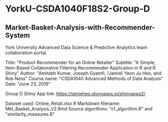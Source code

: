 # YorkU-CSDA1040F18S2-Group-D
## Market-Basket-Analysis-with-Recommender-System

York University Advanced Data Science & Predictive Analytics team collaboration portal.

Title: "Product Recommender for an Online Retailer" 
Subtitle: "A Simple, Item-Based Collaborative Filtering Recommender Applicaiton in R and R Shiny" 
Author: "Amitabh Kumar, Joseph Gyamfi, (Jamie) Yeon Ju Heo, and Rob Ness" 
Course name: "CSDA1040 Advanced Methods of Data Analysis" 
Date: "June 23, 2019"

Group D Shiny App link: https://jamieheo.shinyapps.io/shinyapps2/

Dataset used: Online_Retail.xlsx
R Markdown filename: Mkt_Basket_Analysis_V2.Rmd 
Source algorithms: "cf_algorithm.R" and "similarity_measures.R"
